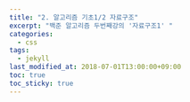 ```yaml
---
title: "2. 알고리즘 기초1/2 자료구조"
excerpt: "백준 알고리즘 두번째강의 '자료구조1' "
categories:
  - css
tags:
  - jekyll
last_modified_at: 2018-07-01T13:00:00+09:00
toc: true
toc_sticky: true
---
```

